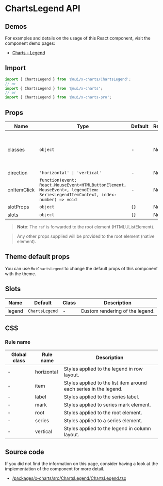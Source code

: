# ChartsLegend API

## Demos

For examples and details on the usage of this React component, visit the component demo pages:

- [Charts - Legend](/x/react-charts/legend/)

## Import

```jsx
import { ChartsLegend } from '@mui/x-charts/ChartsLegend';
// or
import { ChartsLegend } from '@mui/x-charts';
// or
import { ChartsLegend } from '@mui/x-charts-pro';
```

## Props

| Name | Type | Default | Required | Description |
|------|------|---------|----------|-------------|
| classes | `object` | - | No | Override or extend the styles applied to the component. |
| direction | `'horizontal' \| 'vertical'` | - | No |  |
| onItemClick | `function(event: React.MouseEvent<HTMLButtonElement, MouseEvent>, legendItem: SeriesLegendItemContext, index: number) => void` | - | No |  |
| slotProps | `object` | `{}` | No |  |
| slots | `object` | `{}` | No |  |

> **Note**: The `ref` is forwarded to the root element (HTMLUListElement).

> Any other props supplied will be provided to the root element (native element).

## Theme default props

You can use `MuiChartsLegend` to change the default props of this component with the theme.

## Slots

| Name | Default | Class | Description |
|------|---------|-------|-------------|
| legend | `ChartsLegend` | - | Custom rendering of the legend. |

## CSS

### Rule name

| Global class | Rule name | Description |
|--------------|-----------|-------------|
| - | horizontal | Styles applied to the legend in row layout. |
| - | item | Styles applied to the list item around each series in the legend. |
| - | label | Styles applied to the series label. |
| - | mark | Styles applied to series mark element. |
| - | root | Styles applied to the root element. |
| - | series | Styles applied to a series element. |
| - | vertical | Styles applied to the legend in column layout. |

## Source code

If you did not find the information on this page, consider having a look at the implementation of the component for more detail.

- [/packages/x-charts/src/ChartsLegend/ChartsLegend.tsx](https://github.com/mui/material-ui/tree/HEAD/packages/x-charts/src/ChartsLegend/ChartsLegend.tsx)